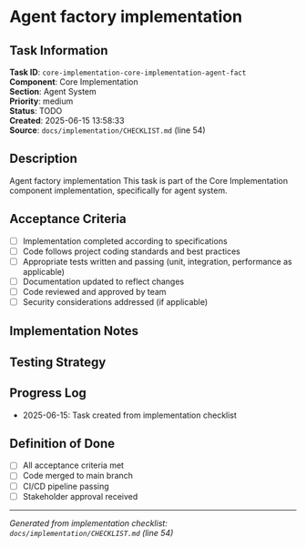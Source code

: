 # Agent factory implementation

## Task Information

**Task ID**: `core-implementation-core-implementation-agent-fact`  
**Component**: Core Implementation  
**Section**: Agent System  
**Priority**: medium  
**Status**: TODO  
**Created**: 2025-06-15 13:58:33  
**Source**: `docs/implementation/CHECKLIST.md` (line 54)  

## Description

Agent factory implementation
This task is part of the Core Implementation component implementation, specifically for agent system.

## Acceptance Criteria

- [ ] Implementation completed according to specifications
- [ ] Code follows project coding standards and best practices
- [ ] Appropriate tests written and passing (unit, integration, performance as applicable)
- [ ] Documentation updated to reflect changes
- [ ] Code reviewed and approved by team
- [ ] Security considerations addressed (if applicable)

## Implementation Notes

<!-- Add specific implementation notes, design decisions, or technical requirements here -->

## Testing Strategy

<!-- Describe the testing approach for this task -->

## Progress Log

<!-- Add progress updates here -->
- 2025-06-15: Task created from implementation checklist

## Definition of Done

- [ ] All acceptance criteria met
- [ ] Code merged to main branch
- [ ] CI/CD pipeline passing
- [ ] Stakeholder approval received

---

*Generated from implementation checklist: `docs/implementation/CHECKLIST.md` (line 54)*
